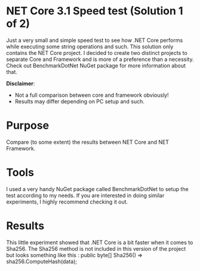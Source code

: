 ﻿# NET Core 3.1 Speed test (Solution 1 of 2)

Just a very small and simple speed test to see how .NET Core performs while executing some string operations and such. This solution only contains the NET Core project. I decided to create two distinct projects to separate Core and Framework and is more of a preference than a necessity. Check out BenchmarkDotNet NuGet package for more information about that.

**Disclaimer**:
- Not a full comparison between core and framework obviously!
- Results may differ depending on PC setup and such.


# Purpose

Compare (to some extent) the results between NET Core and NET Framework.
# Tools

I used a very handy NuGet package called BenchmarkDotNet to setup the test according to my needs. If you are interested in doing similar experiments, I highly recommend checking it out.

# Results

This little experiment showed that .NET Core is a bit faster when it comes to Sha256.
The Sha256 method is not included in this version of the project but looks something like this : public byte[] Sha256() => sha256.ComputeHash(data);

